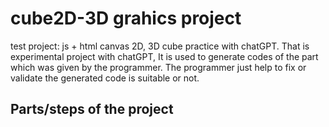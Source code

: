 # cube2D-3D grahics project
test project: js + html canvas 2D, 3D cube practice with chatGPT. 
That is experimental project with chatGPT, It is used to generate codes of the part which was given by the programmer. The programmer just help to fix or validate the generated code is suitable or not.

## Parts/steps of the project
